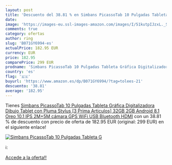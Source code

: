 ```yaml
---
layout: post
title: 'Descuento del 38.81 % en Simbans PicassoTab 10 Pulgadas Tableta G'
date: 
image: 'https://images-eu.ssl-images-amazon.com/images/I/51kutpIJzxL._SL200_.jpg'
comments: true
category: ofertas
author: ring
slug: 'B071GY6994-es'
actualPrice: 182.95 EUR
currency: EUR
price: 182.95
comparePrice: 299 EUR
prodname: 'Simbans PicassoTab 10 Pulgadas Tableta Gráfica Digitalizadora Dibujo Tablet con Pluma Stylus [3 Prima Articulos] 32GB  2GB  Android 8.1 Oreo  10.1 IPS  2M+5M cámara  GPS  WiFi  USB  Bluetooth  HDMI'
country: 'es'
flag: '🇪🇸'
buyurl: 'https://www.amazon.es/dp/B071GY6994/?tag=tolees-21'
descuento: '38.81'
average: '182.95'
---
```


Tienes [Simbans PicassoTab 10 Pulgadas Tableta Gráfica Digitalizadora Dibujo Tablet con Pluma Stylus [3 Prima Articulos] 32GB  2GB  Android 8.1 Oreo  10.1 IPS  2M+5M cámara  GPS  WiFi  USB  Bluetooth  HDMI](https://www.amazon.es/dp/B071GY6994/?tag=tolees-21) con un 38.81 % de descuento con precio de oferta de 182.95 EUR (original: 299 EUR) en el siguiente enlace!

[![Simbans PicassoTab 10 Pulgadas Tableta G](https://images-eu.ssl-images-amazon.com/images/I/51kutpIJzxL._SL200_.jpg)](https://www.amazon.es/dp/B071GY6994/?tag=tolees-21)

ℹ️:


[Accede a la oferta!!](https://www.amazon.es/dp/B071GY6994/?tag=tolees-21)
